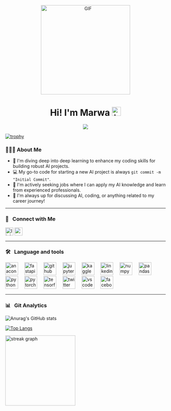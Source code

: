 <p align="center">
<img alt="GIF" src="https://github.com/arsentieva/arsentieva/blob/main/code.gif?raw=true" height="280" />
 <p/>
<h1 align="center"> Hi! I'm Marwa <img src="https://user-images.githubusercontent.com/1303154/88677602-1635ba80-d120-11ea-84d8-d263ba5fc3c0.gif" width="28px" alt="hi"></h1>
<div align="center">
  <img src="https://visitor-badge.laobi.icu/badge?page_id=ing-MARWA.ing-MARWA&"  />
</div>

[![trophy](https://github-profile-trophy.vercel.app/?username=ing-MARWA&theme=onedark)](https://github.com/ing-MARWA/github-profile-trophy)

<h3 align="left">👩🏻‍💻  About Me</h3>

<!-- TODO: Add last video link -->

- :seedling: I'm diving deep into deep learning to enhance my coding skills for building robust AI projects. 
- :computer: My go-to code for starting a new AI project is always `git commit -m "Initial Commit"`.  
- 🤔 I'm actively seeking jobs where I can apply my AI knowledge and learn from experienced professionals.
- :speech_balloon: I'm always up for discussing AI, coding, or anything related to my career journey!

<hr>

<div align="left">
 <h3>📨 &nbsp; Connect with Me</h3>
  <a href="https://www.linkedin.com/in/marwa-alshafei-9b29ba247/">
    <img src="https://img.shields.io/static/v1?message=LinkedIn&logo=linkedin&label=&color=0077B5&logoColor=white&labelColor=&style=for-the-badge" height="25" alt="linkedin logo"></a>
 <a href="mailto:meroessam92002@gmmail.com">
   <img src="https://img.shields.io/static/v1?message=Gmail&logo=gmail&label=&color=D14836&logoColor=white&labelColor=&style=for-the-badge" height="25" alt="gmail logo"></a>
</div>

<hr>

### 🛠 &nbsp; Language and tools

<div align="left">
  <img src="https://cdn.jsdelivr.net/gh/devicons/devicon/icons/anaconda/anaconda-original.svg" height="40" alt="anaconda logo"  />
  <img width="12" />
  <img src="https://cdn.jsdelivr.net/gh/devicons/devicon/icons/fastapi/fastapi-original.svg" height="40" alt="fastapi logo"  />
  <img width="12" />
  <img src="https://cdn.jsdelivr.net/gh/devicons/devicon/icons/github/github-original.svg" height="40" alt="github logo"  />
  <img width="12" />
  <img src="https://cdn.jsdelivr.net/gh/devicons/devicon/icons/jupyter/jupyter-original.svg" height="40" alt="jupyter logo"  />
  <img width="12" />
  <img src="https://cdn.jsdelivr.net/gh/devicons/devicon/icons/kaggle/kaggle-original.svg" height="40" alt="kaggle logo"  />
  <img width="12" />
  <img src="https://cdn.jsdelivr.net/gh/devicons/devicon/icons/linkedin/linkedin-original.svg" height="40" alt="linkedin logo"  />
  <img width="12" />
  <img src="https://cdn.jsdelivr.net/gh/devicons/devicon/icons/numpy/numpy-original.svg" height="40" alt="numpy logo"  />
  <img width="12" />
  <img src="https://cdn.jsdelivr.net/gh/devicons/devicon/icons/pandas/pandas-original.svg" height="40" alt="pandas logo"  />
  <img width="12" />
  <img src="https://cdn.jsdelivr.net/gh/devicons/devicon/icons/python/python-original.svg" height="40" alt="python logo"  />
  <img width="12" />
  <img src="https://cdn.jsdelivr.net/gh/devicons/devicon/icons/pytorch/pytorch-original.svg" height="40" alt="pytorch logo"  />
  <img width="12" />
  <img src="https://cdn.jsdelivr.net/gh/devicons/devicon/icons/tensorflow/tensorflow-original.svg" height="40" alt="tensorflow logo"  />
  <img width="12" />
  <img src="https://cdn.jsdelivr.net/gh/devicons/devicon/icons/twitter/twitter-original.svg" height="40" alt="twitter logo"  />
  <img width="12" />
  <img src="https://cdn.jsdelivr.net/gh/devicons/devicon/icons/vscode/vscode-original.svg" height="40" alt="vscode logo"  />
  <img width="12" />
  <img src="https://cdn.jsdelivr.net/gh/devicons/devicon/icons/facebook/facebook-original.svg" height="40" alt="facebook logo"  />
</div>

<hr>

### 📊 &nbsp; Git Analytics
 
![Anurag's GitHub stats](https://github-readme-stats.vercel.app/api?username=ing-MARWA&rank_icon=percentile&hide=contribs,prs&show_icons=true&theme=dark)

[![Top Langs](https://github-readme-stats.vercel.app/api/top-langs/?username=ing-MARWA&theme=vue-dark&size_weight=0.5&count_weight=0.5&layout=donut)](https://github.com/ing-MARWA/github-readme-stats)


<div align="left">
  <img src="https://streak-stats.demolab.com?user=ing-MARWA&locale=en&mode=daily&theme=dark&hide_border=false&border_radius=5&order=3" height="220" alt="streak graph"  />
</div>

